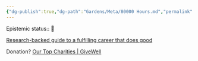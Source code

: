 ```yaml
---
{"dg-publish":true,"dg-path":"Gardens/Meta/80000 Hours.md","permalink":"/gardens/meta/80000-hours/","tags":["career"],"noteIcon":"1","created":"","updated":""}
---
```


Epistemic status:: 🌱

[Research-backed guide to a fulfilling career that does good](https://80000hours.org/career-guide/)

Donation?
[Our Top Charities | GiveWell](https://www.givewell.org/charities/top-charities)